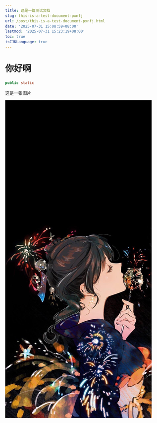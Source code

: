 ```yaml
---
title: 这是一篇测试文档
slug: this-is-a-test-document-pxnfj
url: /post/this-is-a-test-document-pxnfj.html
date: '2025-07-31 15:08:59+08:00'
lastmod: '2025-07-31 15:23:19+08:00'
toc: true
isCJKLanguage: true
---
```




# 你好啊

```java
public static
```

这是一张图片

​![IMG_1192](https://raw.githubusercontent.com/kxx/k-pic/main/img/20250731151410.jpg "屏保")​

‍
